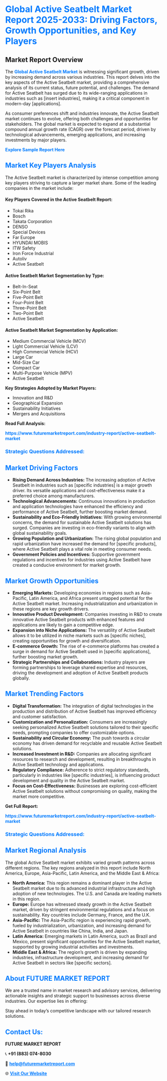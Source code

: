 <h1 style="color: #007BFF;">Global Active Seatbelt Market Report 2025-2033: Driving Factors, Growth Opportunities, and Key Players</h1>

<section id="overview">
<h2>Market Report Overview</h2>
<p>The <a href="https://www.futuremarketreport.com/industry-report/active-seatbelt-market" style="color: #007BFF; text-decoration: none;"><strong>Global Active Seatbelt Market</strong></a> is witnessing significant growth, driven by increasing demand across various industries. This report delves into the key aspects of the Active Seatbelt market, providing a comprehensive analysis of its current status, future potential, and challenges. The demand for Active Seatbelt has surged due to its wide-ranging applications in industries such as [insert industries], making it a critical component in modern-day [applications].</p>
<p>As consumer preferences shift and industries innovate, the Active Seatbelt market continues to evolve, offering both challenges and opportunities for stakeholders. The global market is expected to expand at a substantial compound annual growth rate (CAGR) over the forecast period, driven by technological advancements, emerging applications, and increasing investments by major players.</p>
</section>

<section id="overview">
<p><a href="https://www.futuremarketreport.com/request-sample/reportId=110210" style="color: #007BFF; text-decoration: none;"><strong>Explore Sample Report Here</strong></a></p>
</section>

<section id="key-players">
<h2 style="color: #007BFF;">Market Key Players Analysis</h2>
<p>The Active Seatbelt market is characterized by intense competition among key players striving to capture a larger market share. Some of the leading companies in the market include:</p>
<h4>Key Players Covered in the Active Seatbelt Report:</h4>
<ul><li>Tokai Rika</li><li>Bosch</li><li>Takata Corporation</li><li>DENSO</li><li>Special Devices</li><li>Far Europe</li><li>HYUNDAI MOBIS</li><li>ITW Safety</li><li>Iron Force Industrial</li><li>Autoliv</li><li>Active Seatbelt</li></ul>
<h4>Active Seatbelt Market Segmentation by Type:</h4>
<ul><li>Belt-In-Seat</li><li>Six-Point Belt</li><li>Five-Point Belt</li><li>Four-Point Belt</li><li>Three-Point Belt</li><li>Two-Point Belt</li><li>Active Seatbelt</li></ul>

<h4>Active Seatbelt Market Segmentation by Application:</h4>
<ul><li>Medium Commercial Vehicle (MCV)</li><li>Light Commercial Vehicle (LCV)</li><li>High Commercial Vehicle (HCV)</li><li>Large Car</li><li>Mid-Size Car</li><li>Compact Car</li><li>Multi-Purpose Vehicle (MPV)</li><li>Active Seatbelt</li></ul>
<p><strong>Key Strategies Adopted by Market Players:</strong></p>
<ul>
<li>Innovation and R&D</li>
<li>Geographical Expansion</li>
<li>Sustainability Initiatives</li>
<li>Mergers and Acquisitions</li>
</ul>
</section>

<section>
<p><strong>Read Full Analysis: </strong></p><a href="https://www.futuremarketreport.com/industry-report/active-seatbelt-market" style="color: #007BFF; text-decoration: none;"><strong>https://www.futuremarketreport.com/industry-report/active-seatbelt-market</strong></a>
<h3 style="color: #007BFF;">Strategic Questions Addressed:</h3>
</section>

<section id="driving-factors">
<h2 style="color: #007BFF;">Market Driving Factors</h2>
<ul>
<li><strong>Rising Demand Across Industries:</strong> The increasing adoption of Active Seatbelt in industries such as [specific industries] is a major growth driver. Its versatile applications and cost-effectiveness make it a preferred choice among manufacturers.</li>
<li><strong>Technological Advancements:</strong> Continuous innovations in production and application technologies have enhanced the efficiency and performance of Active Seatbelt, further boosting market demand.</li>
<li><strong>Sustainability and Eco-Friendly Initiatives:</strong> With growing environmental concerns, the demand for sustainable Active Seatbelt solutions has surged. Companies are investing in eco-friendly variants to align with global sustainability goals.</li>
<li><strong>Growing Population and Urbanization:</strong> The rising global population and rapid urbanization have increased the demand for [specific products], where Active Seatbelt plays a vital role in meeting consumer needs.</li>
<li><strong>Government Policies and Incentives:</strong> Supportive government regulations and incentives for industries using Active Seatbelt have created a conducive environment for market growth.</li>
</ul>
</section>

<section id="growth-opportunities">
<h2 style="color: #007BFF;">Market Growth Opportunities</h2>
<ul>
<li><strong>Emerging Markets:</strong> Developing economies in regions such as Asia-Pacific, Latin America, and Africa present untapped potential for the Active Seatbelt market. Increasing industrialization and urbanization in these regions are key growth drivers.</li>
<li><strong>Innovative Product Development:</strong> Companies investing in R&D to create innovative Active Seatbelt products with enhanced features and applications are likely to gain a competitive edge.</li>
<li><strong>Expansion into Niche Applications:</strong> The versatility of Active Seatbelt allows it to be utilized in niche markets such as [specific niches], creating opportunities for growth and diversification.</li>
<li><strong>E-commerce Growth:</strong> The rise of e-commerce platforms has created a surge in demand for Active Seatbelt used in [specific applications], further boosting market growth.</li>
<li><strong>Strategic Partnerships and Collaborations:</strong> Industry players are forming partnerships to leverage shared expertise and resources, driving the development and adoption of Active Seatbelt products globally.</li>
</ul>
</section>

<section id="trending-factors">
<h2 style="color: #007BFF;">Market Trending Factors</h2>
<ul>
<li><strong>Digital Transformation:</strong> The integration of digital technologies in the production and distribution of Active Seatbelt has improved efficiency and customer satisfaction.</li>
<li><strong>Customization and Personalization:</strong> Consumers are increasingly seeking personalized Active Seatbelt solutions tailored to their specific needs, prompting companies to offer customizable options.</li>
<li><strong>Sustainability and Circular Economy:</strong> The push towards a circular economy has driven demand for recyclable and reusable Active Seatbelt solutions.</li>
<li><strong>Increased Investment in R&D:</strong> Companies are allocating significant resources to research and development, resulting in breakthroughs in Active Seatbelt technology and applications.</li>
<li><strong>Regulatory Compliance:</strong> Adherence to strict regulatory standards, particularly in industries like [specific industries], is influencing product development and quality in the Active Seatbelt market.</li>
<li><strong>Focus on Cost-Effectiveness:</strong> Businesses are exploring cost-efficient Active Seatbelt solutions without compromising on quality, making the market more competitive.</li>
</ul>
</section>

<section>
<p><strong>Get Full Report: </strong></p><a href="https://www.futuremarketreport.com/industry-report/active-seatbelt-market" style="color: #007BFF; text-decoration: none;"><strong>https://www.futuremarketreport.com/industry-report/active-seatbelt-market</strong></a>
<h3 style="color: #007BFF;">Strategic Questions Addressed:</h3>
</section>


<section id="regional-analysis">
<h2 style="color: #007BFF;">Market Regional Analysis</h2>
<p>The global Active Seatbelt market exhibits varied growth patterns across different regions. The key regions analyzed in this report include North America, Europe, Asia-Pacific, Latin America, and the Middle East & Africa:</p>
<ul>
<li><strong>North America:</strong> This region remains a dominant player in the Active Seatbelt market due to its advanced industrial infrastructure and high adoption of new technologies. The U.S. and Canada are leading markets in this region.</li>
<li><strong>Europe:</strong> Europe has witnessed steady growth in the Active Seatbelt market, driven by stringent environmental regulations and a focus on sustainability. Key countries include Germany, France, and the U.K.</li>
<li><strong>Asia-Pacific:</strong> The Asia-Pacific region is experiencing rapid growth, fueled by industrialization, urbanization, and increasing demand for Active Seatbelt in countries like China, India, and Japan.</li>
<li><strong>Latin America:</strong> Emerging markets in Latin America, such as Brazil and Mexico, present significant opportunities for the Active Seatbelt market, supported by growing industrial activities and investments.</li>
<li><strong>Middle East & Africa:</strong> The region’s growth is driven by expanding industries, infrastructure development, and increasing demand for Active Seatbelt in sectors like [specific sectors].</li>
</ul>
</section>

<footer>
<h2 style="color: #007BFF;">About FUTURE MARKET REPORT</h2>
<p>We are a trusted name in market research and advisory services, delivering actionable insights and strategic support to businesses across diverse industries. Our expertise lies in offering:</p>

<p>Stay ahead in today’s competitive landscape with our tailored research solutions.</p>

<h2 style="color: #007BFF;">Contact Us:</h2>
<p><strong>FUTURE MARKET REPORT</strong></p>
<p>📞 <strong>+91 (883) 074-8030</strong></p>
<p>📧 <strong><a href="mailto:help@futuremarketreport.com" style="color: #007BFF;">help@futuremarketreport.com</a></strong></p>
<p>🌐 <strong><a href="https://www.futuremarketreport.com/" style="color: #007BFF;">Visit Our Website</a></strong></p>
</footer>